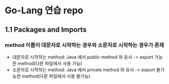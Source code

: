 # Go-Lang 연습 repo

## 1.1 Packages and Imports
### method 이름이 대문자로 시작하는 경우와 소문자로 시작하는 경우가 존재
  - 대문자로 시작하는 method: Java 에서 public method 와 유사 -> export 가능한 method(다른 파일에서 사용 가능)
  - 소문자로 시작하는 method: Java 에서 private method 와 유사 -> export 불가능한 method(다른 파일에서 사용 불가능)